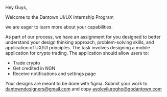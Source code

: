 Hey Guys,

Welcome to the Dantown UI/UX Internship Program

we are eager to learn more about your capabilities.

As part of our process, we have an assignment for you designed to better understand your design thinking  approach, problem-solving skills, and application of UX/UI principles. The task involves designing a mobile application for crypto trading. The application should allow users to:

- Trade crypto  
- Get credited in NGN
- Receive notifications and settings page

Your designs are meant to be done with figma.
Submit your work to dantowndesigners@gmail.com and copy ayoleyilurogho@godantown.com
